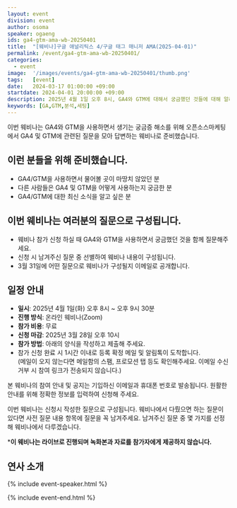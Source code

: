 ```yaml
---
layout: event
division: event
author: osoma
speaker: ogaeng
ids: ga4-gtm-ama-wb-20250401
title:  "[웨비나]구글 애널리틱스 4/구글 태그 매니저 AMA(2025-04-01)"
permalink: /event/ga4-gtm-ama-wb-20250401/
categories:
  - event
image:  '/images/events/ga4-gtm-ama-wb-20250401/thumb.png'
tags:   [event]
date:   2024-03-17 01:00:00 +09:00
startdate: 2024-04-01 20:00:00 +09:00
description: 2025년 4월 1일 오후 8시, GA4와 GTM에 대해서 궁금했던 것들에 대해 알려드립니다.
keywords: [GA,GTM,분석,세팅]
---
```


이번 웨비나는 GA4와 GTM을 사용하면서 생기는 궁금증 해소를 위해 오픈소스마케팅에서 GA4 및 GTM에 관련된 질문을 모아 답변하는 웨비나로 준비했습니다.

## 이런 분들을 위해 준비했습니다.

- GA4/GTM을 사용하면서 물어볼 곳이 마땅치 않았던 분
- 다른 사람들은 GA4 및 GTM을 어떻게 사용하는지 궁금한 분
- GA4/GTM에 대한 최신 소식을 알고 싶은 분

## 이번 웨비나는 여러분의 질문으로 구성됩니다.

- 웨비나 참가 신청 하실 때 GA4와 GTM을 사용하면서 궁금했던 것을 함께 질문해주세요.
- 신청 시 남겨주신 질문 중 선별하여 웨비나 내용이 구성됩니다.
- 3월 31일에 어떤 질문으로 웨비나가 구성될지 이메일로 공개합니다.

## 일정 안내

- **일시**: 2025년 4월 1일(화) 오후 8시 ~ 오후 9시 30분
- **진행 방식**: 온라인 웨비나(Zoom)
- **참가 비용**: 무료
- **신청 마감**: 2025년 3월 28일 오후 10시
- **참가 방법**: 아래의 양식을 작성하고 제출해 주세요.
- 참가 신청 완료 시 1시간 이내로 등록 확정 메일 및 알림톡이 도착합니다.<br>(메일이 오지 않는다면 메일함의 스팸, 프로모션 탭 등도 확인해주세요. 이메일 수신거부 시 참여 링크가 전송되지 않습니다.)

본 웨비나의 참여 안내 및 공지는 기입하신 이메일과 휴대폰 번호로 발송됩니다. 원활한 안내를 위해 정확한 정보를 입력하여 신청해 주세요.

이번 웨비나는 신청시 작성한 질문으로 구성됩니다. 웨비나에서 다뤘으면 하는 질문이 있다면 사전 질문 내용 항목에 질문을 꼭 남겨주세요. 남겨주신 질문 중 몇 가지를 선정해 웨비나에서 다루겠습니다.

***이 웨비나는 라이브로 진행되며 녹화본과 자료를 참가자에게 제공하지 않습니다.**

## 연사 소개

{% include event-speaker.html %}

{% include event-end.html %}